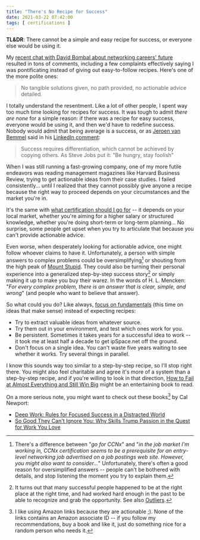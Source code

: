 ```yaml
---
title: "There's No Recipe for Success"
date: 2021-03-22 07:42:00
tags: [ certifications ]
---
```

**TL&DR**: There cannot be a simple and easy recipe for success, or everyone else would be using it.

My [recent chat with David Bombal about networking careers' future](/2021/03/interview-is-networking-dead.html) resulted in tons of comments, including a few complaints effectively saying I was pontificating instead of giving out easy-to-follow recipes. Here's one of the more polite ones:

> No tangible solutions given, no path provided, no actionable advice detailed.

I totally understand the resentment. Like a lot of other people, I spent way too much time looking for recipes for success. It was tough to admit *there are none* for a simple reason: if there was a recipe for easy success, everyone would be using it, and then we'd have to redefine success. Nobody would admit that being average is a success, or as [Jeroen van Bemmel](https://www.linkedin.com/in/jeroenvbemmel/) said in his [LinkedIn comment](https://www.linkedin.com/feed/update/urn:li:activity:6779734986879721472/?commentUrn=urn%3Ali%3Acomment%3A%28activity%3A6779734986879721472%2C6779762484803969024%29):

> Success requires differentiation, which cannot be achieved by copying others. As Steve Jobs put it: "Be hungry, stay foolish" 
<!--more-->
When I was still running a fast-growing company, one of my more futile endeavors was reading management magazines like Harvard Business Review, trying to get actionable ideas from their case studies. I failed consistently... until I realized that they cannot possibly give anyone a recipe because the right way to proceed depends on your circumstances and the market you're in.

It's the same with [what certification should I go for](/2020/11/growing-beyond-networking-skills.html) -- it depends on your local market, whether you're aiming for a higher salary or structured knowledge, whether you're doing short-term or long-term planning... No surprise, some people get upset when you try to articulate that because you can't provide actionable advice. 

Even worse, when desperately looking for actionable advice, one might follow whoever claims to have it. Unfortunately, a person with simple answers to complex problems could be oversimplifying[^3] or shouting from the high peak of [Mount Stupid](https://www.smbc-comics.com/?id=2475). They could also be turning their personal experience into a generalized step-by-step success story[^1] or simply making it up to make you buy their warez. In the words of H. L. Mencken: "*For every complex problem, there is an answer that is clear, simple, and wrong*" (and people who want to believe that answer).

So what could you do? Like always, [focus on fundamentals](/2015/03/you-must-understand-fundamentals-to-be.html) (this time on ideas that make sense) instead of expecting recipes:

* Try to extract valuable ideas from whatever source.
* Try them out in your environment, and test which ones work for you.
* Be persistent. Sometimes it takes years for a successful idea to work -- it took me at least half a decade to get ipSpace.net off the ground.
* Don't focus on a single idea. You can't waste five years waiting to see whether it works. Try several things in parallel.

I know this sounds way too similar to a step-by-step recipe, so I'll stop right there. You might also feel charitable and agree it's more of a system than a step-by-step recipe, and if you're willing to look in that direction, [How to Fail at Almost Everything and Still Win Big](https://www.amazon.com/How-Fail-Almost-Everything-Still-ebook/dp/B00COOFBA4) might be an entertaining book to read.

On a more serious note, you might want to check out these books[^2] by Cal Newport:

* [Deep Work: Rules for Focused Success in a Distracted World](https://www.amazon.com/Deep-Work-Focused-Success-Distracted-ebook/dp/B00X47ZVXM/)
* [So Good They Can't Ignore You: Why Skills Trump Passion in the Quest for Work You Love](https://www.amazon.com/gp/product/B0076DDBJ6/)

[^3]: There's a difference between "*go for CCNx*" and "*in the job market I'm working in, CCNx certification seems to be a prerequisite for an entry-level networking job advertised on a job postings web site. However, you might also want to consider...*" Unfortunately, there's often a good reason for oversimplified answers -- people can't be bothered with details, and stop listening the moment you try to explain them.

[^1]: It turns out that many successful people happened to be at the right place at the right time, and had worked hard enough in the past to be able to recognize and grab the opportunity. See also [Outliers](https://www.amazon.com/dp/B00FOR2FKW/).

[^2]: I like using Amazon links because they are actionable ;). None of the links contains an Amazon associate ID -- if you follow my recommendations, buy a book and like it, just do something nice for a random person who needs it.